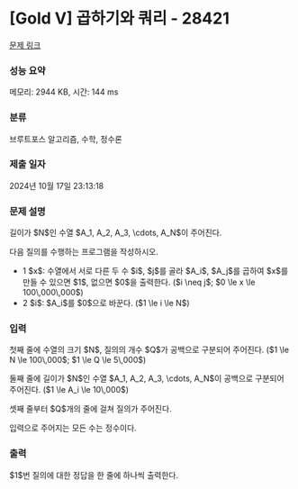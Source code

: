 # [Gold V] 곱하기와 쿼리 - 28421 

[문제 링크](https://www.acmicpc.net/problem/28421) 

### 성능 요약

메모리: 2944 KB, 시간: 144 ms

### 분류

브루트포스 알고리즘, 수학, 정수론

### 제출 일자

2024년 10월 17일 23:13:18

### 문제 설명

<p>길이가 $N$인 수열 $A_1, A_2, A_3, \cdots, A_N$이 주어진다.</p>

<p>다음 질의를 수행하는 프로그램을 작성하시오.</p>

<ul>
	<li>1 $x$: 수열에서 서로 다른 두 수 $i$, $j$를 골라 $A_i$, $A_j$를 곱하여 $x$를 만들 수 있으면 $1$, 없으면 $0$을 출력한다. ($i \neq j$; $0 \le x \le 100\,000\,000$)</li>
	<li>2 $i$: $A_i$를 $0$으로 바꾼다. ($1 \le i \le N$)</li>
</ul>

### 입력 

 <p>첫째 줄에 수열의 크기 $N$, 질의의 개수 $Q$가 공백으로 구분되어 주어진다. ($1 \le N \le 100\,000$; $1 \le Q \le 5\,000$)</p>

<p>둘째 줄에 길이가 $N$인 수열 $A_1, A_2, A_3, \cdots, A_N$이 공백으로 구분되어 주어진다. ($1 \le A_i \le 10\,000$)</p>

<p>셋째 줄부터 $Q$개의 줄에 걸쳐 질의가 주어진다.</p>

<p>입력으로 주어지는 모든 수는 정수이다.</p>

### 출력 

 <p>$1$번 질의에 대한 정답을 한 줄에 하나씩 출력한다.</p>

